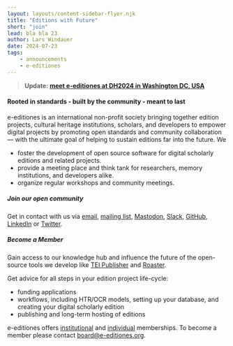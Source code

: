 ```yaml
---
layout: layouts/content-sidebar-flyer.njk
title: "Editions with Future"
short: "join"
lead: bla bla 23
author: Lars Windauer
date: 2024-07-23
tags:
    - announcements
    - e-editiones
---
```


> **Update: [meet e-editiones at DH2024 in Washington DC, USA](/dh2024)**

#### Rooted in standards -  built by the community - meant to last

e-editiones is an international non-profit society bringing together edition projects, cultural heritage institutions, scholars, and developers to empower digital projects by promoting open standards and community collaboration— with the ultimate goal of helping to sustain editions far into the future. We 

* foster the development of open source software for digital scholarly editions and related projects.
* provide a meeting place and think tank for researchers, memory institutions, and developers alike.
* organize regular workshops and community meetings.

##### Join our open community
Get in contact with us via [email](mailto:info@e-editiones.org), [mailing list](https://www.e-editiones.org/pages/get-in-touch/#mailing-list), [Mastodon](https://social.e-editiones.org/@eeditiones), [Slack](https://www.e-editiones.org/pages/get-in-touch/#slack-community), [GitHub](https://github.com/eeditiones/), [LinkedIn](https://www.linkedin.com/company/e-editiones/) or [Twitter](https://x.com/eeditiones).

##### Become a Member
Gain access to our knowledge hub and influence the future of the open-source tools we develop like [TEI Publisher](https://tei-publisher.org/) and [Roaster](https://github.com/eeditiones/roaster?tab=readme-ov-file#roaster). 

Get advice for all steps in your edition project life-cycle:

* funding applications
* workflows, including HTR/OCR models, setting up your database, and creating your digital scholarly edition
* publishing and long-term hosting of editions

e-editiones offers [institutional](https://www.e-editiones.org/pages/how-to-become-a-member/#institutional-membership) and [individual](https://www.e-editiones.org/pages/how-to-become-a-member/#individual-membership) memberships. To become a member please contact board@e-editiones.org.

